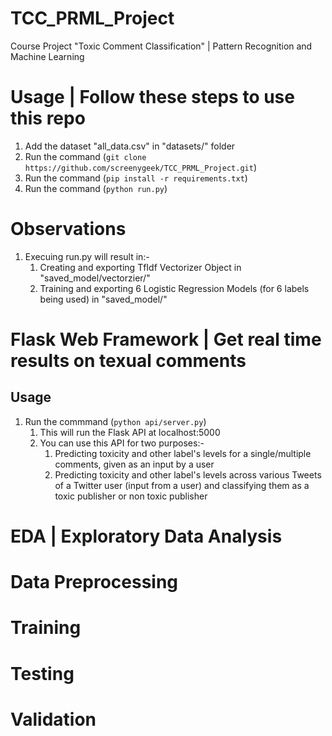 # TCC_PRML_Project
Course Project "Toxic Comment Classification" | Pattern Recognition and Machine Learning 

# Usage | Follow these steps to use this repo
1. Add the dataset "all_data.csv" in "datasets/" folder
2. Run the command (`git clone https://github.com/screenygeek/TCC_PRML_Project.git`)
3. Run the command (`pip install -r requirements.txt`)
4. Run the command (`python run.py`) 

# Observations
1. Execuing run.py will result in:-
    1.  Creating and exporting TfIdf Vectorizer Object in "saved_model/vectorzier/" 
    2.  Training and exporting 6 Logistic Regression Models (for 6 labels being used) in "saved_model/"

# Flask Web Framework | Get real time results on texual comments
## Usage
1. Run the commmand (`python api/server.py`)
    1. This will run the Flask API at localhost:5000
    2. You can use this API for two purposes:-
        1. Predicting toxicity and other label's levels for a single/multiple comments, given as an input by a user 
        2. Predicting toxicity and other label's levels across various Tweets of a Twitter user (input from a user) and classifying them as a toxic publisher or non toxic publisher

# EDA | Exploratory Data Analysis

# Data Preprocessing

# Training

# Testing

# Validation
